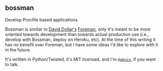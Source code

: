 bossman
-------

Develop Procfile based applications.

Bossman is similar to [David Dollar's](http://daviddollar.org/) [Foreman](http://ddollar.github.com/foreman/), only it's meant to be more oriented towards development than towards actual production use (i.e., develop with Bossman, deploy on Heroku, etc). At the time of this writing it has no benefit over Foreman, but I have some ideas I'd like to explore with it in the future.

It's written in Python/Twisted, it's MIT licensed, and I'm [`@aknin`](http://twitter.com/#!/aknin), if you want to talk.
